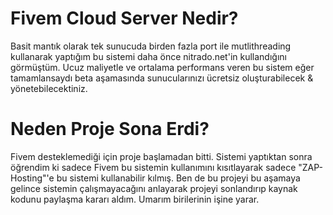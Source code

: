 # Fivem Cloud Server Nedir?

Basit mantık olarak tek sunucuda birden fazla port ile mutlithreading kullanarak yaptığım bu sistemi daha önce nitrado.net'in kullandığını görmüştüm. Ucuz maliyetle
ve ortalama performans veren bu sistem eğer tamamlansaydı beta aşamasında sunucularınızı ücretsiz oluşturabilecek & yönetebilecektiniz.

# Neden Proje Sona Erdi?

Fivem desteklemediği için proje başlamadan bitti. Sistemi yaptıktan sonra öğrendim ki sadece Fivem bu sistemin kullanımını kısıtlayarak sadece "ZAP-Hosting"'e bu sistemi
kullanabilir kılmış. Ben de bu projeyi bu aşamaya gelince sistemin çalışmayacağını anlayarak projeyi sonlandırıp kaynak kodunu paylaşma kararı aldım. Umarım birilerinin işine yarar.

